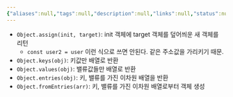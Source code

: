 ```yaml
---
{"aliases":null,"tags":null,"description":null,"links":null,"status":null,"title":"Object Methods","created":"2024-12-31T23:21:37","updated":"2024-12-31T23:21:38","dg-publish":true,"permalink":"/docs/Object Methods/","dgPassFrontmatter":true}
---
```



- `Object.assign(init, target)`: init 객체에 target 객체를 덮어씌운 새 객체를 리턴
	- `const user2 = user` 이런 식으로 쓰면 안된다. 같은 주소값을 가리키기 때문.
- `Object.keys(obj)`: 키값만 배열로 반환
- `Object.values(obj)`: 밸류값들만 배열로 반환
- `Object.entries(obj)`: 키, 밸류를 가진 이차원 배열을 반환
- `Object.fromEntries(arr)`: 키, 밸류를 가진 이차원 배열로부터 객체 생성
